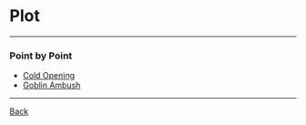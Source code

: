# Plot
---

### Point by Point
- [Cold Opening](./cold-opening.md)
- [Goblin Ambush](./goblin-ambush.md)

---
[Back](../index.md)